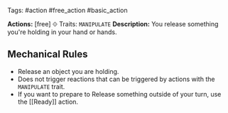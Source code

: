 Tags: #action #free_action #basic_action 

**Actions:** [free] ⟐
Traits: `MANIPULATE`
**Description:** You release something you're holding in your hand or hands.

## Mechanical Rules

- Release an object you are holding. 
- Does not trigger reactions that can be triggered by actions with the `MANIPULATE` trait.  
- If you want to prepare to Release something outside of your turn, use the [[Ready]] action.